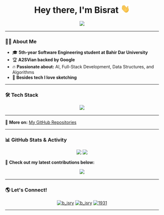 <h1 align="center"> Hey there, I'm Bisrat <img src="https://raw.githubusercontent.com/ABSphreak/ABSphreak/master/gifs/Hi.gif" width="30px"> </h1>  
<p align="center">
  <img src="https://readme-typing-svg.herokuapp.com?font=Fira+Code&pause=1000&color=2E9AFE&center=true&vCenter=true&width=800&lines=Software+Engineer+|+Backend+Developer+|+AI+Enthusiast;Passionate+about+Problem-Solving+and+Algorithms;Building+Scalable+Systems+and+Web+Apps">
</p>

---

### **👨‍💻 About Me**  
- 🎓 **5th-year Software Engineering student at Bahir Dar University**  
- 🏆 **A2SVian backed by Google**  
- 🔥 **Passionate about:** AI, Full-Stack Development, Data Structures, and Algorithms  
- 🎨 **Besides tech I love sketching**  
  

---

### **🛠️ Tech Stack**
<p align="center">
  <img src="https://skillicons.dev/icons?i=python,golang,mongodb,flutter,postgresql,html,css,js,git,docker,vue,vite,tailwind,gcp,postman,tensorflow,pytorch" />
</p>  
  

--- 

📌 **More on:** [My GitHub Repositories](https://github.com/b-isry?tab=repositories)  

---

### **📊 GitHub Stats & Activity**  

<p align="center">
  <img src="https://github-readme-stats.vercel.app/api?username=b-isry&show_icons=true&theme=tokyonight" />
  <img src="https://github-readme-streak-stats.herokuapp.com/?user=b-isry&theme=tokyonight" />
</p>

🎯 **Check out my latest contributions below:**  
<p align="center">
  <img src="https://github-readme-activity-graph.vercel.app/graph?username=b-isry&theme=react-dark&hide_border=true&area=true">
</p>

---

### **🌎 Let's Connect!**
<p align="center">
<a href="https://www.linkedin.com/in/bisrat-teshome-6182632b4" target="blank"><img align="center" src="https://raw.githubusercontent.com/rahuldkjain/github-profile-readme-generator/master/src/images/icons/Social/linked-in-alt.svg" alt="b_isry" height="30" width="40" /></a>
<a href="https://instagram.com/b_isry" target="blank"><img align="center" src="https://raw.githubusercontent.com/rahuldkjain/github-profile-readme-generator/master/src/images/icons/Social/instagram.svg" alt="b_isry" height="30" width="40" /></a>
<a href="https://discord.bisry_60510" target="blank"><img align="center" src="https://raw.githubusercontent.com/rahuldkjain/github-profile-readme-generator/master/src/images/icons/Social/discord.svg" alt="1931" height="30" width="40" /></a>
</p>





---
